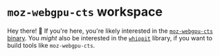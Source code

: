 # `moz-webgpu-cts` workspace

Hey there! 👋 If you're here, you're likely interested in the [`moz-webgpu-cts`
binary]. You _might_ also be interested in the [`whippit`] library, if you want
to build tools like `moz-webgpu-cts`.

[`moz-webgpu-cts` binary]: ./moz-webgpu-cts/
[`whippit`]: ./whippit/

